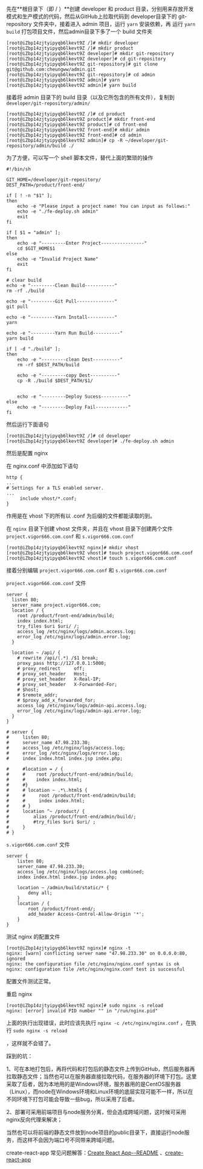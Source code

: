 先在**根目录下（即 / ）**创建 developer 和 product 目录，分别用来存放开发模式和生产模式的代码，然后从GitHub上拉取代码到 developer目录下的 git-repository 文件夹中，接着进入 admin 项目，运行 `yarn` 安装依赖，再 运行 `yarn build` 打包项目文件，然后admin目录下多了一个 build 文件夹

```shell
[root@iZbp14zjtyipyqb6lkevt9Z /]# mkdir developer
[root@iZbp14zjtyipyqb6lkevt9Z /]# mkdir product
[root@iZbp14zjtyipyqb6lkevt9Z developer]# mkdir git-repository
[root@iZbp14zjtyipyqb6lkevt9Z developer]# cd git-repository
[root@iZbp14zjtyipyqb6lkevt9Z git-repository]# git clone git@github.com:cheungww/admin.git
[root@iZbp14zjtyipyqb6lkevt9Z git-repository]# cd admin
[root@iZbp14zjtyipyqb6lkevt9Z admin]# yarn
[root@iZbp14zjtyipyqb6lkevt9Z admin]# yarn build
```

接着将 admin 目录下的 build 目录（以及它所包含的所有文件），复制到 `developer/git-repository/admin/` 

```shell
[root@iZbp14zjtyipyqb6lkevt9Z /]# cd product
[root@iZbp14zjtyipyqb6lkevt9Z product]# mkdir front-end
[root@iZbp14zjtyipyqb6lkevt9Z product]# cd front-end
[root@iZbp14zjtyipyqb6lkevt9Z front-end]# mkdir admin
[root@iZbp14zjtyipyqb6lkevt9Z front-end]# cd admin
[root@iZbp14zjtyipyqb6lkevt9Z admin]# cp -R ~/developer/git-repository/admin/build ./

```

为了方便，可以写一个 shell 脚本文件，替代上面的繁琐的操作

```shell
#!/bin/sh

GIT_HOME=/developer/git-repository/
DEST_PATH=/product/front-end/

if [ ! -n "$1" ];
then
    echo -e "Please input a project name! You can input as follows:"
    echo -e "./fe-deploy.sh admin"
    exit
fi

if [ $1 = "admin" ];
then
    echo -e "---------Enter Project----------------"
    cd $GIT_HOME$1
else
    echo -e "Invalid Project Name"
    exit
fi

# clear build
echo -e "---------Clean Build-----------"
rm -rf ./build

echo -e "---------Git Pull--------------"
git pull

echo -e "---------Yarn Install----------"
yarn

echo -e "---------Yarn Run Build----------"
yarn build

if [ -d "./build" ];
then
    echo -e "---------clean Dest----------"
    rm -rf $DEST_PATH/build
    
    echo -e "---------copy Dest----------"
    cp -R ./build $DEST_PATH/$1/

    
    echo -e "---------Deploy Sucess----------"
else
    echo -e "---------Deploy Fail------------"
fi
```

然后运行下面语句

```shell
[root@iZbp14zjtyipyqb6lkevt9Z /]# cd developer
[root@iZbp14zjtyipyqb6lkevt9Z developer]# ./fe-deploy.sh admin
```



然后是配置 nginx

在 nginx.conf 中添加如下语句

```shell
http {
...
# Settings for a TLS enabled server.
...
     include vhost/*.conf;
}
```

作用是在 vhost 下的所有以 .conf 为后缀的文件都能读取的到。



在 `nginx` 目录下创建 vhost 文件夹，并且在 vhost 目录下创建两个文件 `project.vigor666.com.conf` 和 `s.vigor666.com.conf` 

```shell
[root@iZbp14zjtyipyqb6lkevt9Z nginx]# mkdir vhost
[root@iZbp14zjtyipyqb6lkevt9Z vhost]# touch project.vigor666.com.conf
[root@iZbp14zjtyipyqb6lkevt9Z vhost]# touch s.vigor666.com.conf
```

接着分别编辑  `project.vigor666.com.conf` 和 `s.vigor666.com.conf` 

  `project.vigor666.com.conf` 文件

```shell
server {
  listen 80;
  server_name project.vigor666.com;
  location / {
    root /product/front-end/admin/build;
    index index.html;
    try_files $uri $uri/ /;
    access_log /etc/nginx/logs/admin.access.log;
    error_log /etc/nginx/logs/admin.error.log;
  }
  
  location ~ /api/ {
    # rewrite /api/(.*) /$1 break;
    proxy_pass http://127.0.0.1:5000;
    # proxy_redirect     off;
    # proxy_set_header   Host;
    # proxy_set_header   X-Real-IP;
    # proxy_set_header   X-Forwarded-For;
    # $host;
    # $remote_addr;
    # $proxy_add_x_forwarded_for;
    access_log /etc/nginx/logs/admin-api.access.log;
    error_log /etc/nginx/logs/admin-api.error.log;
  }
}

# server {
#     listen 80;
#     server_name 47.98.233.30;
#     access_log /etc/nginx/logs/access.log;
#     error_log /etc/nginx/logs/error.log;
#     index index.html index.jsp index.php;

#     #location = / {
#     #    root /product/front-end/admin/build;
#     #    index index.html;
#     #}
#     # location ~ .*\.html$ {
#     #     root /product/front-end/admin/build;
#     #     index index.html;
#     # }
#     location ^~ /product/ {
#         alias /product/front-end/admin/build/;
#         #try_files $uri $uri/ ;
#     }
# }
```



`s.vigor666.com.conf` 文件

```shell
server {
    listen 80;
    server_name 47.98.233.30;
    access_log /etc/nginx/logs/access.log combined;
    index index.html index.jsp index.php;

    location ~ /admin/build/static/* {
        deny all;
    }
    location / {
        root /product/front-end/;
        add_header Access-Control-Allow-Origin '*';
    }
}
```



测试 nginx 的配置文件

```shell
[root@iZbp14zjtyipyqb6lkevt9Z nginx]# nginx -t
nginx: [warn] conflicting server name "47.98.233.30" on 0.0.0.0:80, ignored
nginx: the configuration file /etc/nginx/nginx.conf syntax is ok
nginx: configuration file /etc/nginx/nginx.conf test is successful
```

配置文件测试正常。

重启 nginx

```shell
[root@iZbp14zjtyipyqb6lkevt9Z nginx]# sudo nginx -s reload
nginx: [error] invalid PID number "" in "/run/nginx.pid"
```

上面的执行出现错误，此时应该先执行 `nginx -c /etc/nginx/nginx.conf` ，在执行 `sudo nginx -s reload`

，这样就不会错了。



踩到的坑：

1、可在本地打包后，再将代码和打包后的静态文件上传到GitHub，然后服务器再拉取静态文件；当然也可以在服务器直接拉取代码，在服务器的环境下打包。这里采取了后者，因为本地用的是Windows环境，服务器用的是CentOS服务器（Linux），而node在Windows环境和Linux环境的底层实现可能不一样，所以在不同环境下打包可能会导致一些bug，所以采用了后者。

2、部署可采用前端项目与node服务分离，但会造成跨域问题，这时候可采用nginx反向代理来解决；

当然也可以将前端的静态文件放到node项目的public目录下，直接运行node服务，而这样不会因为端口号不同带来跨域问题。

create-react-app 常见问题解答：[Create React App--README](https://www.jianshu.com/p/ebd97a0f9e35#npm-run-build-exits-too-early) 、[create-react-app](https://github.com/facebook/create-react-app/blob/master/packages/cra-template/template/README.md) 
